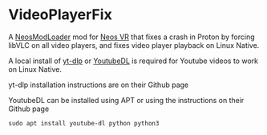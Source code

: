 # VideoPlayerFix

A [NeosModLoader](https://github.com/zkxs/NeosModLoader) mod for [Neos VR](https://neos.com/) that fixes a crash in Proton by forcing libVLC on all video players, and fixes video player playback on Linux Native.

A local install of [yt-dlp](https://github.com/yt-dlp/yt-dlp) or [YoutubeDL](https://github.com/ytdl-org/youtube-dl) is required for Youtube videos to work on Linux Native. 

yt-dlp installation instructions are on their Github page

YoutubeDL can be installed using APT or using the instructions on their Github page

```
sudo apt install youtube-dl python python3
```
